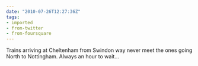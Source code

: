 ```yaml
---
date: "2010-07-26T12:27:36Z"
tags:
- imported
- from-twitter
- from-foursquare
---
```

Trains arriving at Cheltenham from Swindon way never meet the ones going North to Nottingham. Always an hour to wait…
